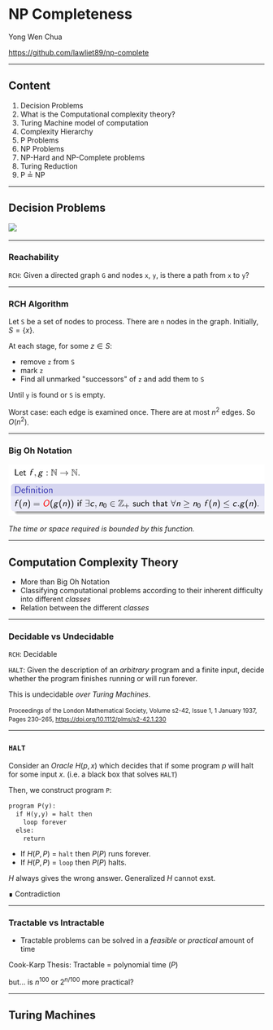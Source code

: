 # NP Completeness

Yong Wen Chua

https://github.com/lawliet89/np-complete

<!-- Made with Marp: https://github.com/yhatt/marp -->

---
## Content
1. Decision Problems
2. What is the Computational complexity theory?
4. Turing Machine model of computation
5. Complexity Hierarchy
6. P Problems
7. NP Problems
8. NP-Hard and NP-Complete problems
9. Turing Reduction
10. P ≟ NP

---
## Decision Problems

![](https://upload.wikimedia.org/wikipedia/commons/0/06/Decision_Problem.svg)

---

### Reachability

`RCH`: Given a directed graph `G` and nodes `x`, `y`, is there a path from `x` to `y`?

---
### RCH Algorithm

Let `S` be a set of nodes to process. There are `n` nodes in the graph.
Initially, $S = \{x\}$.

At each stage, for some $z \in S$:
- remove `z` from `S`
- mark `z`
- Find all unmarked "successors" of `z` and add them to `S` 

Until `y` is found or `S` is empty.

Worst case: each edge is examined once. There are at most $n^2$ edges.
So $O(n^2)$.

---
### Big Oh Notation

![](images/big-oh.png)

_The time or space required is bounded by this function._

---
## Computation Complexity Theory

- More than Big Oh Notation
- Classifying computational problems according to their inherent difficulty into different _classes_
- Relation between the different _classes_

--- 

### Decidable vs Undecidable

`RCH`: Decidable

`HALT`: Given the description of an *arbitrary* program and a finite input, decide whether the program finishes running or will run forever. 

This is undecidable _over Turing Machines_.

<small>Proceedings of the London Mathematical Society, Volume s2-42, Issue 1, 1 January 1937, Pages 230–265, https://doi.org/10.1112/plms/s2-42.1.230</small>

---
### `HALT`
Consider an _Oracle_ $H(p,x)$ which decides that if some program $p$ will halt for some input $x$. (i.e. a black box that solves `HALT`)

Then, we construct program `P`:

```
program P(y):
  if H(y,y) = halt then
    loop forever
  else:
    return
```

- If $H(P, P)$ = `halt` then $P(P)$ runs forever.
- If $H(P, P)$ = `loop` then $P(P)$ halts.

$H$ always gives the wrong answer. Generalized $H$ cannot exst.

∎ Contradiction

---
### Tractable vs Intractable

- Tractable problems can be solved in a _feasible_ or _practical_ amount of time

Cook-Karp Thesis: Tractable = polynomial time ($P$) 

but... is $n^{100}$ or $2^{n/100}$ more practical?

---
## Turing Machines


